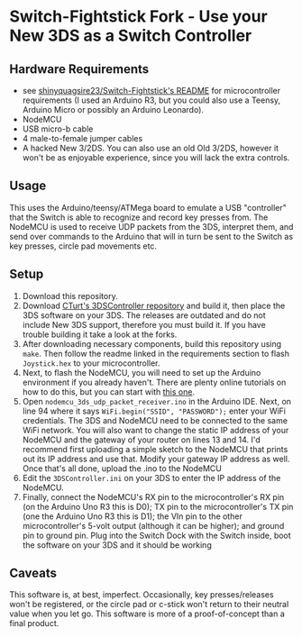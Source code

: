 # Switch-Fightstick Fork - Use your New 3DS as a Switch Controller

## Hardware Requirements
- see [shinyquagsire23/Switch-Fightstick's README](https://github.com/shinyquagsire23/Switch-Fightstick/blob/master/README.md) for microcontroller requirements (I used an Arduino R3, but you could also use a Teensy, Arduino Micro or possibly an Arduino Leonardo).
- NodeMCU
- USB micro-b cable
- 4 male-to-female jumper cables
- A hacked New 3/2DS. You can also use an old Old 3/2DS, however it won't be as enjoyable experience, since you will lack the extra controls.

## Usage
This uses the Arduino/teensy/ATMega board to emulate a USB "controller" that the Switch is able to recognize and record key presses from. The NodeMCU is used to receive UDP packets from the 3DS, interpret them, and send over commands to the Arduino that will in turn be sent to the Switch as key presses, circle pad movements etc.

## Setup
1. Download this repository.
2. Download [CTurt's 3DSController repository](https://github.com/CTurt/3DSController) and build it, then place the 3DS software on your 3DS. The releases are outdated and do not include New 3DS support, therefore you must build it. If you have trouble building it take a look at the forks.
3. After downloading necessary components, build this repository using ```make```. Then follow the readme linked in the requirements section to flash ```Joystick.hex``` to your microcontroller.
4. Next, to flash the NodeMCU, you will need to set up the Arduino environment if you already haven't. There are plenty online tutorials on how to do this, but you can start with [this one](https://www.instructables.com/id/Steps-to-Setup-Arduino-IDE-for-NODEMCU-ESP8266-WiF/).
5. Open ```nodemcu_3ds_udp_packet_receiver.ino``` in the Arduino IDE. Next, on line 94 where it says ```WiFi.begin("SSID", "PASSWORD");``` enter your WiFi credentials. The 3DS and NodeMCU need to be connected to the same WiFi network. You will also want to change the static IP address of your NodeMCU and the gateway of your router on lines 13 and 14. I'd recommend first uploading a simple sketch to the NodeMCU that prints out its IP address and use that. Modify your gateway IP address as well. Once that's all done, upload the .ino to the NodeMCU
6. Edit the ```3DSController.ini``` on your 3DS to enter the IP address of the NodeMCU.
7. Finally, connect the NodeMCU's RX pin to the microcontroller's RX pin (on the Arduino Uno R3 this is D0); TX pin to the microcontroller's TX pin (one the Arduino Uno R3 this is D1); the VIn pin to the other microcontroller's 5-volt output (although it can be higher); and ground pin to ground pin. Plug into the Switch Dock with the Switch inside, boot the software on your 3DS and it should be working

## Caveats
This software is, at best, imperfect. Occasionally, key presses/releases won't be registered, or the circle pad or c-stick won't return to their neutral value when you let go. This software is more of a proof-of-concept than a final product.
